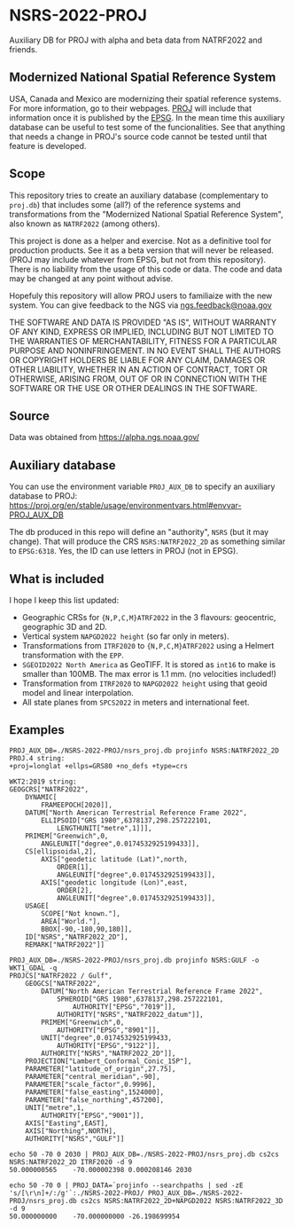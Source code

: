 # NSRS-2022-PROJ
Auxiliary DB for PROJ with alpha and beta data from NATRF2022 and friends.


## Modernized National Spatial Reference System
USA, Canada and Mexico are modernizing their spatial reference systems.
For more information, go to their webpages.
[PROJ](https://proj.org) will include that information once it is published by the [EPSG](https://epsg.org).
In the mean time this auxiliary database can be useful to test some of the funcionalities.
See that anything that needs a change in PROJ's source code cannot be tested until that feature is developed.


## Scope
This repository tries to create an auxiliary database (complementary to `proj.db`) that includes some (all?) of the reference systems and transformations from the "Modernized National Spatial Reference System", also known as `NATRF2022` (among others).

This project is done as a helper and exercise.
Not as a definitive tool for production products.
See it as a beta version that will never be released.
(PROJ may include whatever from EPSG, but not from this repository).
There is no liability from the usage of this code or data.
The code and data may be changed at any point without advise.

Hopefuly this repository will allow PROJ users to familiaize with the new system.
You can give feedback to the NGS via ngs.feedback@noaa.gov

THE SOFTWARE AND DATA IS PROVIDED "AS IS", WITHOUT WARRANTY OF ANY KIND, EXPRESS
OR IMPLIED, INCLUDING BUT NOT LIMITED TO THE WARRANTIES OF MERCHANTABILITY,
FITNESS FOR A PARTICULAR PURPOSE AND NONINFRINGEMENT. IN NO EVENT SHALL
THE AUTHORS OR COPYRIGHT HOLDERS BE LIABLE FOR ANY CLAIM, DAMAGES OR OTHER
LIABILITY, WHETHER IN AN ACTION OF CONTRACT, TORT OR OTHERWISE, ARISING
FROM, OUT OF OR IN CONNECTION WITH THE SOFTWARE OR THE USE OR OTHER
DEALINGS IN THE SOFTWARE.


## Source
Data was obtained from https://alpha.ngs.noaa.gov/


## Auxiliary database
You can use the environment variable `PROJ_AUX_DB` to specify an auxiliary database to PROJ:
https://proj.org/en/stable/usage/environmentvars.html#envvar-PROJ_AUX_DB

The db produced in this repo will define an "authority", `NSRS` (but it may change).
That will produce the CRS `NSRS:NATRF2022_2D` as something similar to `EPSG:6318`.
Yes, the ID can use letters in PROJ (not in EPSG).


## What is included
I hope I keep this list updated:
 - Geographic CRSs for `{N,P,C,M}ATRF2022` in the 3 flavours: geocentric, geographic 3D and 2D.
 - Vertical system `NAPGD2022 height` (so far only in meters).
 - Transformations from `ITRF2020` to `{N,P,C,M}ATRF2022` using a Helmert transformation with the `EPP`.
 - `SGEOID2022 North America` as GeoTIFF. It is stored as `int16` to make is smaller than 100MB. The max error is 1.1 mm. (no velocities included!)
 - Transformation from `ITRF2020` to `NAPGD2022 height` using that geoid model and linear interpolation.
 - All state planes from `SPCS2022` in meters and international feet.


## Examples

```
PROJ_AUX_DB=./NSRS-2022-PROJ/nsrs_proj.db projinfo NSRS:NATRF2022_2D
PROJ.4 string:
+proj=longlat +ellps=GRS80 +no_defs +type=crs

WKT2:2019 string:
GEOGCRS["NATRF2022",
    DYNAMIC[
        FRAMEEPOCH[2020]],
    DATUM["North American Terrestrial Reference Frame 2022",
        ELLIPSOID["GRS 1980",6378137,298.257222101,
            LENGTHUNIT["metre",1]]],
    PRIMEM["Greenwich",0,
        ANGLEUNIT["degree",0.0174532925199433]],
    CS[ellipsoidal,2],
        AXIS["geodetic latitude (Lat)",north,
            ORDER[1],
            ANGLEUNIT["degree",0.0174532925199433]],
        AXIS["geodetic longitude (Lon)",east,
            ORDER[2],
            ANGLEUNIT["degree",0.0174532925199433]],
    USAGE[
        SCOPE["Not known."],
        AREA["World."],
        BBOX[-90,-180,90,180]],
    ID["NSRS","NATRF2022_2D"],
    REMARK["NATRF2022"]]
```

```
PROJ_AUX_DB=./NSRS-2022-PROJ/nsrs_proj.db projinfo NSRS:GULF -o WKT1_GDAL -q
PROJCS["NATRF2022 / Gulf",
    GEOGCS["NATRF2022",
        DATUM["North American Terrestrial Reference Frame 2022",
            SPHEROID["GRS 1980",6378137,298.257222101,
                AUTHORITY["EPSG","7019"]],
            AUTHORITY["NSRS","NATRF2022_datum"]],
        PRIMEM["Greenwich",0,
            AUTHORITY["EPSG","8901"]],
        UNIT["degree",0.0174532925199433,
            AUTHORITY["EPSG","9122"]],
        AUTHORITY["NSRS","NATRF2022_2D"]],
    PROJECTION["Lambert_Conformal_Conic_1SP"],
    PARAMETER["latitude_of_origin",27.75],
    PARAMETER["central_meridian",-90],
    PARAMETER["scale_factor",0.9996],
    PARAMETER["false_easting",1524000],
    PARAMETER["false_northing",457200],
    UNIT["metre",1,
        AUTHORITY["EPSG","9001"]],
    AXIS["Easting",EAST],
    AXIS["Northing",NORTH],
    AUTHORITY["NSRS","GULF"]]
```

```
echo 50 -70 0 2030 | PROJ_AUX_DB=./NSRS-2022-PROJ/nsrs_proj.db cs2cs NSRS:NATRF2022_2D ITRF2020 -d 9
50.000000565	-70.000002398 0.000208146 2030
```

```
echo 50 -70 0 | PROJ_DATA=`projinfo --searchpaths | sed -zE 's/[\r\n]+/:/g'`:./NSRS-2022-PROJ/ PROJ_AUX_DB=./NSRS-2022-PROJ/nsrs_proj.db cs2cs NSRS:NATRF2022_2D+NAPGD2022 NSRS:NATRF2022_3D -d 9
50.000000000	-70.000000000 -26.198699954
```
